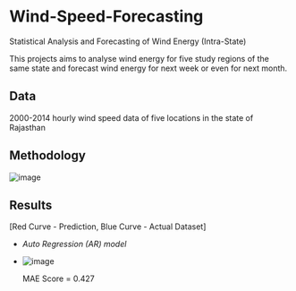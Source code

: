 # Wind-Speed-Forecasting
Statistical Analysis and Forecasting of Wind Energy (Intra-State)

This projects aims to analyse wind energy for five study regions of the same state and forecast wind energy for next week or even for next month.

## Data
2000-2014 hourly wind speed data of five locations in the state of Rajasthan

## Methodology
![image](https://user-images.githubusercontent.com/55729258/131213500-bb28fcb1-7575-46c9-9dd6-82840753754b.png)

## Results
[Red Curve - Prediction, Blue Curve - Actual Dataset]

- *Auto Regression (AR) model*
- 
  ![image](https://user-images.githubusercontent.com/55729258/131213659-f21f5cdf-aefb-4423-a68c-9c2e79933f89.png)
  
  MAE Score = 0.427

